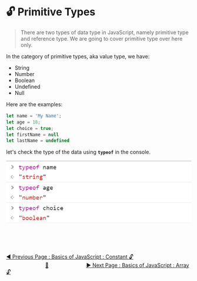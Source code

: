 # :unlock: Primitive Types

> There are two types of data type in JavaScript, namely primitive type and reference type. We are going to cover primitive type over here only.

In the category of primitive types, aka value type, we have:

* String 
* Number
* Boolean 
* Undefined
* Null

Here are the examples:

```javascript
let name = 'My Name';       
let age = 18;               
let choice = true;          
let firstName = null        
let lastName = undefined    
```

let's check the type of the data using **`typeof`** in the console.

![](../.gitbook/assets/image%20%2816%29.png)

<br><br><br>

[:arrow_backward: Previous Page : Basics of JavaScript : Constant :unlock:](constant.md)  &nbsp;&nbsp;&nbsp;&nbsp;&nbsp;&nbsp;&nbsp;&nbsp;&nbsp;&nbsp;&nbsp;&nbsp;&nbsp;&nbsp;&nbsp;&nbsp;&nbsp;&nbsp;&nbsp;&nbsp;&nbsp;&nbsp;&nbsp;&nbsp;&nbsp;&nbsp;&nbsp;[:house_with_garden:](../README.md)&nbsp;&nbsp;&nbsp;&nbsp;&nbsp;&nbsp;&nbsp;&nbsp;&nbsp;&nbsp;&nbsp;&nbsp;&nbsp;&nbsp;&nbsp;&nbsp;&nbsp;&nbsp;&nbsp;&nbsp;&nbsp;&nbsp;&nbsp;&nbsp;&nbsp;    [:arrow_forward: Next Page : Basics of JavaScript : Array :unlock:](array.md)




